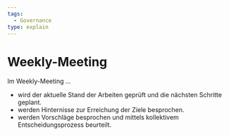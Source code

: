 ```yaml
---
tags:
  - Governance
type: explain
---
```

# Weekly-Meeting

Im Weekly-Meeting ...

* wird der aktuelle Stand der Arbeiten geprüft und die nächsten Schritte geplant.
* werden Hinternisse zur Erreichung der Ziele besprochen.
* werden Vorschläge besprochen und mittels kollektivem Entscheidungsprozess beurteilt.